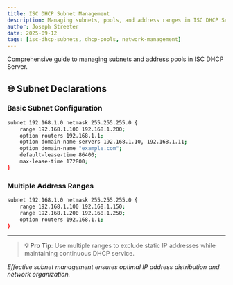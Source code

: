 ```yaml
---
title: ISC DHCP Subnet Management
description: Managing subnets, pools, and address ranges in ISC DHCP Server configurations
author: Joseph Streeter
date: 2025-09-12
tags: [isc-dhcp-subnets, dhcp-pools, network-management]
---
```


Comprehensive guide to managing subnets and address pools in ISC DHCP Server.

## 🌐 Subnet Declarations

### Basic Subnet Configuration

```bash
subnet 192.168.1.0 netmask 255.255.255.0 {
    range 192.168.1.100 192.168.1.200;
    option routers 192.168.1.1;
    option domain-name-servers 192.168.1.10, 192.168.1.11;
    option domain-name "example.com";
    default-lease-time 86400;
    max-lease-time 172800;
}
```

### Multiple Address Ranges

```bash
subnet 192.168.1.0 netmask 255.255.255.0 {
    range 192.168.1.100 192.168.1.150;
    range 192.168.1.200 192.168.1.250;
    option routers 192.168.1.1;
}
```

---

> **💡 Pro Tip**: Use multiple ranges to exclude static IP addresses while maintaining continuous DHCP service.

*Effective subnet management ensures optimal IP address distribution and network organization.*
